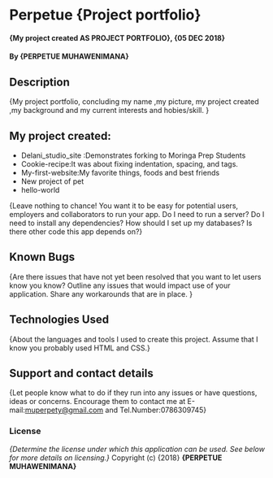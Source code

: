 # Perpetue {Project portfolio}
#### {My project created  AS PROJECT PORTFOLIO}, {05 DEC 2018}
#### By **{PERPETUE MUHAWENIMANA}**
## Description
{My project portfolio, concluding my name ,my picture,  my project created ,my background and my current interests and hobies/skill. }
## My project created:
* Delani_studio_site :Demonstrates forking to Moringa Prep Students
* Cookie-recipe:It was about fixing indentation, spacing, and tags.
* My-first-website:My favorite things, foods and best friends
* New project of pet
* hello-world

{Leave nothing to chance! You want it to be easy for potential users, employers and collaborators to run your app. Do I need to run a server? Do I need to install any dependencies? How should I set up my databases? Is there other code this app depends on?}
## Known Bugs
{Are there issues that have not yet been resolved that you want to let users know you know? Outline any issues that would impact use of your application. Share any workarounds that are in place. }
## Technologies Used
{About the languages and tools I used to create this project. Assume that I know you probably used HTML and CSS.}
## Support and contact details
{Let people know what to do if they run into any issues or have questions, ideas or concerns.  Encourage them to contact me at E-mail:muperpety@gmail.com and Tel.Number:0786309745}
### License
*{Determine the license under which this application can be used.  See below for more details on licensing.}*
Copyright (c) {2018} **{PERPETUE MUHAWENIMANA}**
  
